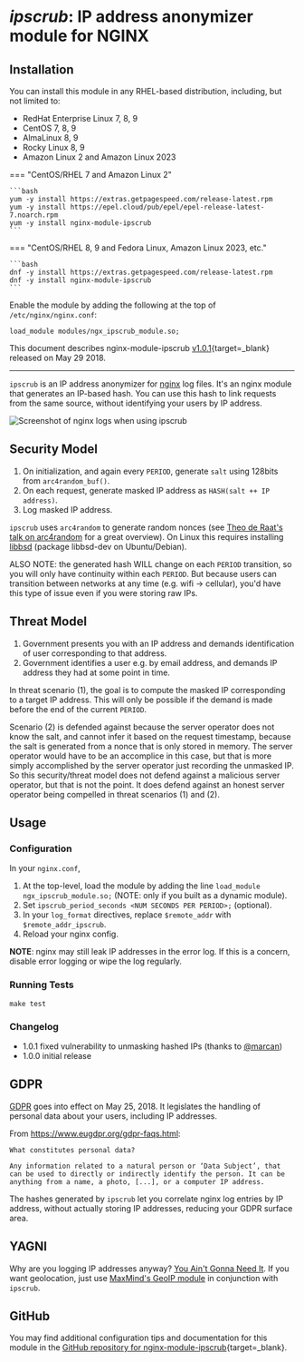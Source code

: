 # *ipscrub*: IP address anonymizer module for NGINX


## Installation

You can install this module in any RHEL-based distribution, including, but not limited to:

* RedHat Enterprise Linux 7, 8, 9
* CentOS 7, 8, 9
* AlmaLinux 8, 9
* Rocky Linux 8, 9
* Amazon Linux 2 and Amazon Linux 2023

=== "CentOS/RHEL 7 and Amazon Linux 2"

    ```bash
    yum -y install https://extras.getpagespeed.com/release-latest.rpm
    yum -y install https://epel.cloud/pub/epel/epel-release-latest-7.noarch.rpm 
    yum -y install nginx-module-ipscrub
    ```
 
=== "CentOS/RHEL 8, 9 and Fedora Linux, Amazon Linux 2023, etc."

    ```bash
    dnf -y install https://extras.getpagespeed.com/release-latest.rpm 
    dnf -y install nginx-module-ipscrub
    ```

Enable the module by adding the following at the top of `/etc/nginx/nginx.conf`:

```nginx
load_module modules/ngx_ipscrub_module.so;
```


This document describes nginx-module-ipscrub [v1.0.1](https://github.com/masonicboom/ipscrub/releases/tag/v1.0.1){target=_blank} 
released on May 29 2018.

<hr />

`ipscrub` is an IP address anonymizer for [nginx](https://www.nginx.com) log files. It's an nginx module that generates an IP-based hash. You can use this hash to link requests from the same source, without identifying your users by IP address.

![Screenshot of nginx logs when using ipscrub](demo/demo.png)

## Security Model

1. On initialization, and again every `PERIOD`, generate `salt` using 128bits from `arc4random_buf()`.
2. On each request, generate masked IP address as `HASH(salt ++ IP address)`.
3. Log masked IP address.

`ipscrub` uses `arc4random` to generate random nonces (see [Theo de Raat's talk on arc4random](https://www.youtube.com/watch?v=aWmLWx8ut20) for a great overview). On Linux this requires installing [libbsd](https://libbsd.freedesktop.org/wiki/) (package libbsd-dev on Ubuntu/Debian). 

ALSO NOTE: the generated hash WILL change on each `PERIOD` transition, so you will only have continuity within each `PERIOD`. But because users can transition between networks at any time (e.g. wifi -> cellular), you'd have this type of issue even if you were storing raw IPs.

## Threat Model

1. Government presents you with an IP address and demands identification of user corresponding to that address.
2. Government identifies a user e.g. by email address, and demands IP address they had at some point in time.

In threat scenario (1), the goal is to compute the masked IP corresponding to a target IP address. This will only be possible if the demand is made before the end of the current `PERIOD`.

Scenario (2) is defended against because the server operator does not know the salt, and cannot infer it based on the request timestamp, because the salt is generated from a nonce that is only stored in memory. The server operator would have to be an accomplice in this case, but that is more simply accomplished by the server operator just recording the unmasked IP. So this security/threat model does not defend against a malicious server operator, but that is not the point. It does defend against an honest server operator being compelled in threat scenarios (1) and (2).

## Usage

### Configuration

In your `nginx.conf`,

1. At the top-level, load the module by adding the line `load_module ngx_ipscrub_module.so;` (NOTE: only if you built as a dynamic module).
1. Set `ipscrub_period_seconds <NUM SECONDS PER PERIOD>;` (optional).
1. In your `log_format` directives, replace `$remote_addr` with `$remote_addr_ipscrub`.
1. Reload your nginx config.

**NOTE**: nginx may still leak IP addresses in the error log. If this is a concern, disable error logging or wipe the log regularly.

### Running Tests

`make test`

### Changelog

- 1.0.1 fixed vulnerability to unmasking hashed IPs (thanks to [@marcan](https://github.com/marcan))
- 1.0.0 initial release

## GDPR

[GDPR](https://www.eugdpr.org) goes into effect on May 25, 2018. It legislates the handling of personal data about your users, including IP addresses.

From https://www.eugdpr.org/gdpr-faqs.html:

    What constitutes personal data?

    Any information related to a natural person or ‘Data Subject’, that can be used to directly or indirectly identify the person. It can be anything from a name, a photo, [...], or a computer IP address.

The hashes generated by `ipscrub` let you correlate nginx log entries by IP address, without actually storing IP addresses, reducing your GDPR surface area.

## YAGNI

Why are you logging IP addresses anyway? [You Ain't Gonna Need It](https://en.wikipedia.org/wiki/You_aren%27t_gonna_need_it). If you want geolocation, just use [MaxMind's GeoIP module](https://nginx.org/en/docs/http/ngx_http_geoip_module.html) in conjunction with `ipscrub`.

## GitHub

You may find additional configuration tips and documentation for this module in the [GitHub 
repository for 
nginx-module-ipscrub](https://github.com/masonicboom/ipscrub){target=_blank}.